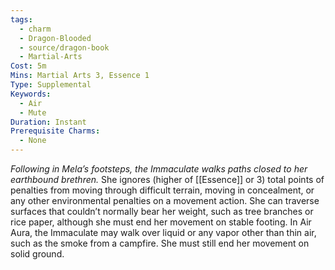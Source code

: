 ```yaml
---
tags:
  - charm
  - Dragon-Blooded
  - source/dragon-book
  - Martial-Arts
Cost: 5m
Mins: Martial Arts 3, Essence 1
Type: Supplemental
Keywords:
  - Air
  - Mute
Duration: Instant
Prerequisite Charms:
  - None
---
```

*Following in Mela’s footsteps, the Immaculate walks paths closed to her earthbound brethren.*
She ignores (higher of [[Essence]] or 3) total points of penalties from moving through difficult terrain, moving in concealment, or any other environmental penalties on a movement action. She can traverse surfaces that couldn’t normally bear her weight, such as tree branches or rice paper, although she must end her movement on stable footing.
In Air Aura, the Immaculate may walk over liquid or any vapor other than thin air, such as the smoke from a campfire. She must still end her movement on solid ground.